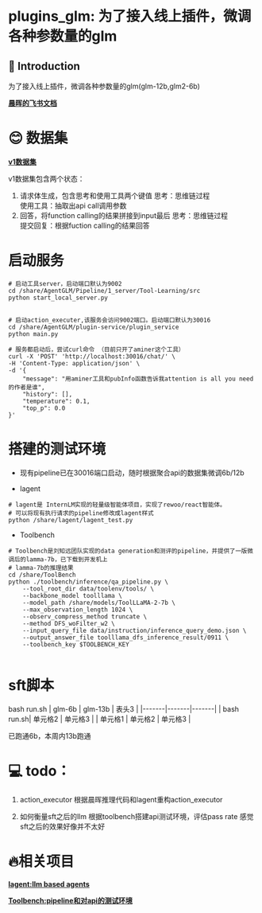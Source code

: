 # plugins_glm: 为了接入线上插件，微调各种参数量的glm

## 📖 Introduction
为了接入线上插件，微调各种参数量的glm(glm-12b,glm2-6b)

[**晨晖的飞书文档**](https://lslfd0slxc.feishu.cn/docx/GgZYdKAuWoD6p6xxdVVcoumoncg)

# 😊 数据集
[**v1数据集**](https://huggingface.co/datasets/orlando1021/toolglm_v1)

v1数据集包含两个状态：
1. 请求体生成，包含思考和使用工具两个键值
    思考：思维链过程   
    使用工具：抽取出api call调用参数
2. 回答，将function calling的结果拼接到input最后
    思考：思维链过程   
    提交回复：根据fuction calling的结果回答


# 启动服务
```
# 启动工具server，启动端口默认为9002
cd /share/AgentGLM/Pipeline/1_server/Tool-Learning/src
python start_local_server.py


# 启动action_executer,该服务会访问9002端口。启动端口默认为30016
cd /share/AgentGLM/plugin-service/plugin_service
python main.py 

# 服务都启动后，尝试curl命令 （目前只开了aminer这个工具）
curl -X 'POST' 'http://localhost:30016/chat/' \
-H 'Content-Type: application/json' \
-d '{
    "message": "用aminer工具和pubInfo函数告诉我attention is all you need的作者是谁",
    "history": [],
    "temperature": 0.1,
    "top_p": 0.0
}'

```

# 搭建的测试环境
* 现有pipeline已在30016端口启动，随时根据聚合api的数据集微调6b/12b


* lagent
```
# lagent是 InternLM实现的轻量级智能体项目，实现了rewoo/react智能体。
# 可以将现有执行请求的pipeline修改成lagent样式
python /share/lagent/lagent_test.py
```

* Toolbench
```
# Toolbench是刘知远团队实现的data generation和测评的pipeline，并提供了一版微调后的lamma-7b，已下载到开发机上
# lamma-7b的推理结果
cd /share/ToolBench
python ./toolbench/inference/qa_pipeline.py \
    --tool_root_dir data/toolenv/tools/ \
    --backbone_model toolllama \
    --model_path /share/models/ToolLLaMA-2-7b \
    --max_observation_length 1024 \
    --observ_compress_method truncate \
    --method DFS_woFilter_w2 \
    --input_query_file data/instruction/inference_query_demo.json \
    --output_answer_file toolllama_dfs_inference_result/0911 \
    --toolbench_key $TOOLBENCH_KEY
    
```

# sft脚本
bash run.sh
| glm-6b | glm-13b | 表头3 |
|-------|-------|-------|
| bash run.sh| 单元格2 | 单元格3 |
| 单元格1 | 单元格2 | 单元格3 |

已跑通6b，本周内13b跑通


# 💻 todo：
1. action_executor
根据晨晖推理代码和lagent重构action_executor

2. 如何衡量sft之后的llm
根据toolbench搭建api测试环境，评估pass rate
感觉sft之后的效果好像并不太好


# 🔥相关项目
[**lagent:llm based agents**](https://github.com/InternLM/lagent/blob/main/README_zh-CN.md)

[**Toolbench:pipeline和对api的测试环境**](https://github.com/OpenBMB/ToolBench)